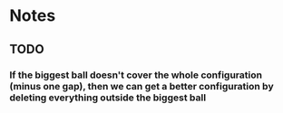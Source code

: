 # Notes

## TODO
### If the biggest ball doesn't cover the whole configuration (minus one gap), then we can get a better configuration by deleting everything outside the biggest ball
